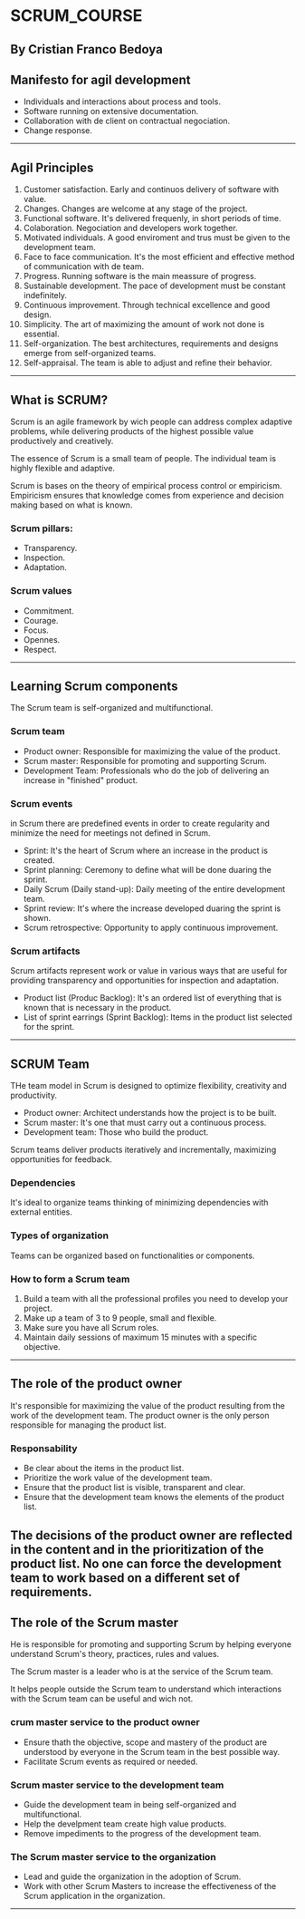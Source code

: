 # SCRUM_COURSE
By Cristian Franco Bedoya
---

## Manifesto for agil development
* Individuals and interactions about process and tools.
* Software running on extensive documentation.
* Collaboration with de client on contractual negociation.
* Change response.
---

## Agil Principles
1. Customer satisfaction. Early and continuos delivery of software with value.
2. Changes. Changes are welcome at any stage of the project.
3. Functional software. It's delivered frequenly, in short periods of time. 
4. Colaboration. Negociation and developers work together.
5. Motivated individuals. A good enviroment and trus must be given to the development team.
6. Face to face communication. It's the most efficient and effective method of communication with de team.
7. Progress. Running software is the main meassure of progress.
8. Sustainable development. The pace of development must be constant indefinitely.
9. Continuous improvement. Through technical excellence and good design.
10. Simplicity. The art of maximizing the amount of work not done is essential.
11. Self-organization. The best architectures, requirements and designs emerge from self-organized teams. 
12. Self-appraisal. The team is able to adjust and refine their behavior.
---

## What is SCRUM?
Scrum is an agile framework by wich people can address complex adaptive problems, while delivering products of the highest possible value productively and creatively.

The essence of Scrum is a small team of people.
The individual team is highly flexible and adaptive.

Scrum is bases on the theory of empirical process control or empiricism. Empiricism ensures that knowledge comes from experience and decision making based on what is known.


### Scrum pillars:
* Transparency.
* Inspection.
* Adaptation.

### Scrum values
* Commitment.
* Courage.
* Focus.
* Opennes.
* Respect.
---

## Learning Scrum components
The Scrum team is self-organized and multifunctional.

### Scrum team
* Product owner: Responsible for maximizing the value of the product.
* Scrum master: Responsible for promoting and supporting Scrum.
* Development Team: Professionals who do the job of delivering an increase in "finished" product.

### Scrum events
in Scrum there are predefined events in order to create regularity and minimize the need for meetings not defined in Scrum.

* Sprint: It's the heart of Scrum where an increase in the product is created.
* Sprint planning: Ceremony to define what will be done duaring the sprint.
* Daily Scrum (Daily stand-up): Daily meeting of the entire development team.
* Sprint review: It's where the increase developed duaring the sprint is shown.
* Scrum retrospective: Opportunity to apply continuous improvement.

### Scrum artifacts
Scrum artifacts represent work or value in various ways that are useful for providing transparency and opportunities for inspection and adaptation.

* Product list (Produc Backlog): It's an ordered list of everything that is known that is necessary in the product.
* List of sprint earrings (Sprint Backlog): Items in the product list selected for the sprint.
---

## SCRUM Team
THe team model in Scrum is designed to optimize flexibility, creativity and productivity.

* Product owner: Architect understands how the project is to be built.
* Scrum master: It's one that must carry out a continuous process.
* Development team: Those who build the product.

Scrum teams deliver products iteratively and incrementally, maximizing opportunities for feedback.

### Dependencies
It's ideal to organize teams thinking of minimizing dependencies with external entities.

### Types of organization
Teams can be organized based on functionalities or components.

### How to form a Scrum team
1) Build a team with all the professional profiles you need to develop your project.
2) Make up a team of 3 to 9 people, small and flexible.
3) Make sure you have all Scrum roles.
4) Maintain daily sessions of maximum 15 minutes with a specific objective.
---

## The role of the product owner
It's responsible for maximizing the value of the product resulting from the work of the development team.
The product owner is the only person responsible for managing the product list.

### Responsability
* Be clear about the items in the product list.
* Prioritize the work value of the development team.
* Ensure that the product list is visible, transparent and clear.
* Ensure that the development team knows the elements of the product list.

The decisions of the product owner are reflected in the content and in the prioritization of the product list.
No one can force the development team to work based on a different set of requirements.
---

## The role of the Scrum master
He is responsible for promoting and supporting Scrum by helping everyone understand Scrum's theory, practices, rules and values.

The Scrum master is a leader who is at the service of the Scrum team.

It helps people outside the Scrum team to understand which interactions with the Scrum team can be useful and wich not.

### crum master service to the product owner
* Ensure thath the objective, scope and mastery of the product are understood by everyone in the Scrum team in the best possible way.
* Facilitate Scrum events as required or needed.

### Scrum master service to the development team
* Guide the development team in being self-organized and multifunctional.
* Help the develpment team create high value products.
* Remove impediments to the progress of the development team.

### The Scrum master service to the organization
* Lead and guide the organization in the adoption of Scrum.
* Work with other Scrum Masters to increase the effectiveness of the Scrum application in the organization.
---

